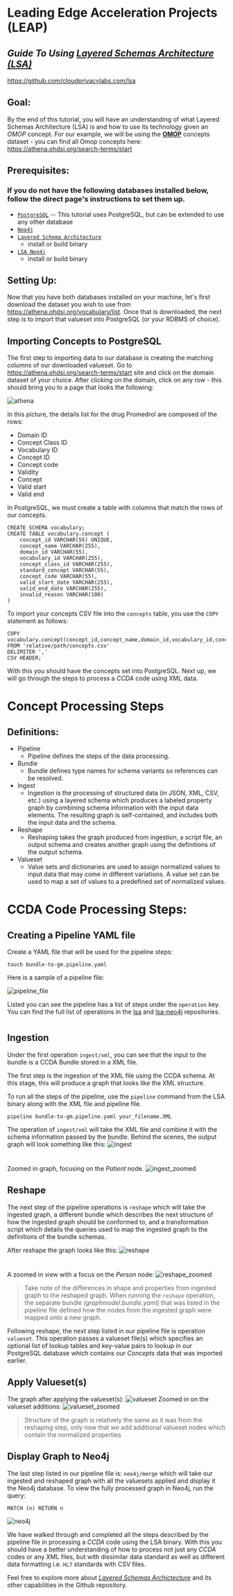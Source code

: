 # Leading Edge Acceleration Projects (LEAP)
## _Guide To Using [Layered Schemas Architecture (LSA)](https://github.com/cloudprivacylabs.com/lsa)_
https://github.com/cloudprivacylabs.com/lsa

## Goal:
By the end of this tutorial, you will have an understanding of what Layered Schemas Architecture (LSA) is and how to use its technology given an _OMOP_ concept. For our example, we will be using the [__OMOP__](https://www.ohdsi.org/data-standardization/) concepts dataset - you can find all Omop concepts here: https://athena.ohdsi.org/search-terms/start

## Prerequisites:
### If you do not have the following databases installed below, follow the direct page's instructions to set them up.
- [`PostgreSQL`](https://www.postgresql.org/)
-- This tutorial uses PostgreSQL, but can be extended to use any other database
- [`Neo4j`](https://neo4j.com/)
- [`Layered Schema Architecture`](https://github.com/cloudprivacylabs.com/lsa)
    - install or build binary
- [`LSA Neo4j`](https://github.com/cloudprivacylabs.com/lsa-neo4j)
    - install or build binary

## Setting Up:
Now that you have both databases installed on your machine, let's first download the dataset you wish to use from https://athena.ohdsi.org/vocabulary/list. Once that is downloaded, the next step is to import that valueset into PostgreSQL (or your RDBMS of choice). 

## Importing Concepts to PostgreSQL
The first step to importing data to our database is creating the matching columns of our downloaded valueset.
Go to https://athena.ohdsi.org/search-terms/start site and click on the domain dataset of your choice. After clicking on the domain, click on any row - this should bring you to a page that looks the following:

![athena](tutorial_athena.png)

In this picture, the details list for the drug Promedrol are composed of the rows:
- Domain ID
- Concept Class ID
- Vocabulary ID
- Concept ID
- Concept code
- Validity
- Concept
- Valid start
- Valid end

In PostgreSQL, we must create a table with columns that match the rows of our concepts.
```
CREATE SCHEMA vocabulary;
CREATE TABLE vocabulary.concept (
    concept_id VARCHAR(55) UNIQUE,
    concept_name VARCHAR(255),    
    domain_id VARCHAR(55),
    vocabulary_id VARCHAR(255),
    concept_class_id VARCHAR(255),
    standard_concept VARCHAR(55),
    concept_code VARCHAR(55),
    valid_start_date VARCHAR(255),
    valid_end_date VARCHAR(255),
    invalid_reason VARCHAR(100)
)
```

To import your concepts CSV file into the `concepts` table, you use the `COPY` statement as follows:
```
COPY vocabulary.concept(concept_id,concept_name,domain_id,vocabulary_id,concept_class_id,standard_concept,concept_code,valid_start_date,valid_end_date,invalid_readon)
FROM 'relative/path/concepts.csv'
DELIMITER ','
CSV HEADER;
```

With this you should have the concepts set into PostgreSQL. 
Next up, we will go through the steps to process a _CCDA_ code using XML data. 

# Concept Processing Steps

## Definitions:
- Pipeline
    - Pipeline defines the steps of the data processing. 
- Bundle
    - Bundle defines type names for schema variants so references can be resolved. 
- Ingest
    - Ingestion is the processing of structured data (in JSON, XML, CSV, etc.) using a layered schema which produces a labeled property graph by combining schema information with the input data elements. The resulting graph is self-contained, and includes both the input data and the schema.
- Reshape
    - Reshaping takes the graph produced from ingestion, a script file, an output schema and creates another graph using the definitions of the output schema.
- Valueset
    - Value sets and dictionaries are used to assign normalized values to input data that may come in different variations. A value set can be used to map a set of values to a predefined set of normalized values.

# CCDA Code Processing Steps:
## Creating a Pipeline YAML file
Create a YAML file that will be used for the pipeline steps:
```
touch bundle-to-gm.pipeline.yaml
```

Here is a sample of a pipeline file:


![pipeline_file](pipeline_file.png)

Listed you can see the pipeline has a list of steps under the `operation` key. You can find the full list of operations in the [lsa](https://github.com/cloudprivacylabs.com/lsa) and [lsa-neo4j](https://github.com/cloudprivacylabs.com/lsa-neo4j) repositories.

#

## Ingestion
Under the first operation `ingest/xml`, you can see that the input to the bundle is a CCDA Bundle stored in a XML file.

The first step is the ingestion of the XML file using the CCDA schema. At this stage, this will produce a graph that looks like the XML structure.

To run all the steps of the pipeline, use the `pipeline` command from the LSA binary along with the XML file and pipeline file.
```
pipeline bundle-to-gm.pipeline.yaml your_filename.XML
```
The operation of `ingest/xml` will take the XML file and combine it with the schema information passed by the bundle. Behind the scenes, the output graph will look something like this:
![ingest](Aaron_Brekke_Short_after_ingest.png)
#
Zoomed in graph, focusing on the _Patient_ node.
![ingest_zoomed](Aaron_Brekke_Short_after_ingest_zoomed.png)

## Reshape
The next step of the pipeline operations is `reshape` which will take the ingested graph, a different bundle which describes the next structure of how the ingested graph should be conformed to, and a transformation script which details the queries used to map the ingested graph to the definitions of the bundle schemas.

After reshape the graph looks like this:
![reshape](Aaron_Brekke_Short_after_reshape.png)
#

A zoomed in view with a focus on the _Person_ node:
![reshape_zoomed](Aaron_Brekke_Short_after_reshape_zoomed.png)

>Take note of the differences in shape and properties from ingested graph to the reshaped graph.
When running the `reshape` operation, the separate bundle _(graphmodel.bundle.yaml)_ that was listed in the pipeline file defined how the nodes from the ingested graph were mapped onto a new graph.

Following reshape, the next step listed in our pipeline file is operation `valueset`. This operation passes a valueset file(s) which specifies an optional list of lookup tables and key-value pairs to lookup in our PostgreSQL database which contains our _Concepts_ data that was imported earlier. 

## Apply Valueset(s)
The graph after applying the valueset(s):
![valueset](Aaron_Brekke_Short_after_valueset.png)
Zoomed in on the valueset additions:
![valueset_zoomed](Aaron_Brekke_Short_after_valueset_zoomed.png)
> Structure of the graph is relatively the same as it was from the reshaping step, only now that we add additional valueset nodes which contain the normalized properties


## Display Graph to Neo4j
The last step listed in our pipeline file is: `neo4j/merge` which will take our ingested and reshaped graph with all the valuesets applied and display it the Neo4j database.
To view the fully processed graph in Neo4j, run the query: 
```
MATCH (n) RETURN n
```
![neo4j](Aaron_Brekke_Short_after_neo4j.png)

We have walked through and completed all the steps described by the pipeline file in processing a _CCDA_ code using the LSA binary. With this you should have a better understanding of how to process not just any _CCDA_ codes or any XML files, but with dissimilar data standard as well as different data formatting i.e. `HL7` standards with CSV files.

Feel free to explore more about [_Layered Schemas Archictecture_](https://github.com/cloudprivacylabs.com/lsa) and its other capabilities in the Github repository.

